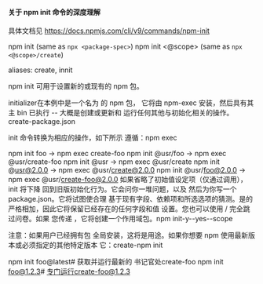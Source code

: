 #### 关于 npm init 命令的深度理解

具体文档见 https://docs.npmjs.com/cli/v9/commands/npm-init

npm init <package-spec> (same as `npx <package-spec>`)
npm init <@scope> (same as `npx <@scope>/create`)

aliases: create, innit

npm init <initializer>可用于设置新的或现有的 npm 包。

initializer在本例中是一个名为 的 npm 包， 它将由 npm-exec 安装，然后具有其 主 bin 已执行 -- 大概是创建或更新和 运行任何其他与初始化相关的操作。create-<initializer>package.json

init 命令转换为相应的操作，如下所示 遵循：npm exec

npm init foo -> npm exec create-foo
npm init @usr/foo -> npm exec @usr/create-foo
npm init @usr -> npm exec @usr/create
npm init @usr@2.0.0 -> npm exec @usr/create@2.0.0
npm init @usr/foo@2.0.0 -> npm exec @usr/create-foo@2.0.0
如果省略了初始值设定项（仅通过调用），init 将下降 回到旧版初始化行为。它会问你一堆问题，以及 然后为你写一个package.json。它将试图使合理 基于现有字段、依赖项和所选选项的猜测。是的 严格相加，因此它将保留已经存在的任何字段和值 设置。您也可以使用 / 完全跳过问卷。如果 您传递 ，它将创建一个作用域包。npm init-y--yes--scope

注意：如果用户已经拥有包 全局安装，这将是用途。如果你想要 npm 使用最新版本或必须指定的其他特定版本 它：create-<initializer>npm init

npm init foo@latest# 获取并运行最新的 书记官处create-foo
npm init foo@1.2.3# 专门运行create-foo@1.2.3


